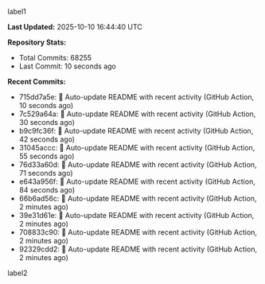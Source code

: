 
label1 
<!-- ACTIVITY_START -->
**Last Updated:** 2025-10-10 16:44:40 UTC

**Repository Stats:**
- Total Commits: 68255
- Last Commit: 10 seconds ago

**Recent Commits:**
- 715dd7a5e: 🤖 Auto-update README with recent activity (GitHub Action, 10 seconds ago)
- 7c529a64a: 🤖 Auto-update README with recent activity (GitHub Action, 30 seconds ago)
- b9c9fc36f: 🤖 Auto-update README with recent activity (GitHub Action, 42 seconds ago)
- 31045accc: 🤖 Auto-update README with recent activity (GitHub Action, 55 seconds ago)
- 76d33a60d: 🤖 Auto-update README with recent activity (GitHub Action, 71 seconds ago)
- e643a956f: 🤖 Auto-update README with recent activity (GitHub Action, 84 seconds ago)
- 66b6ad56c: 🤖 Auto-update README with recent activity (GitHub Action, 2 minutes ago)
- 39e31d61e: 🤖 Auto-update README with recent activity (GitHub Action, 2 minutes ago)
- 708833c90: 🤖 Auto-update README with recent activity (GitHub Action, 2 minutes ago)
- 92329cdd2: 🤖 Auto-update README with recent activity (GitHub Action, 2 minutes ago)
<!-- ACTIVITY_END -->

label2
